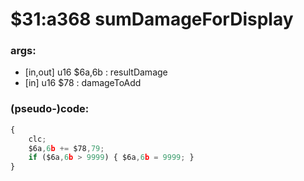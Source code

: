 ﻿
# $31:a368 sumDamageForDisplay



### args:
+	[in,out] u16 $6a,6b : resultDamage
+	[in] u16 $78 : damageToAdd

### (pseudo-)code:
```js
{
	clc;
	$6a,6b += $78,79;
	if ($6a,6b > 9999) { $6a,6b = 9999; }
}
```



